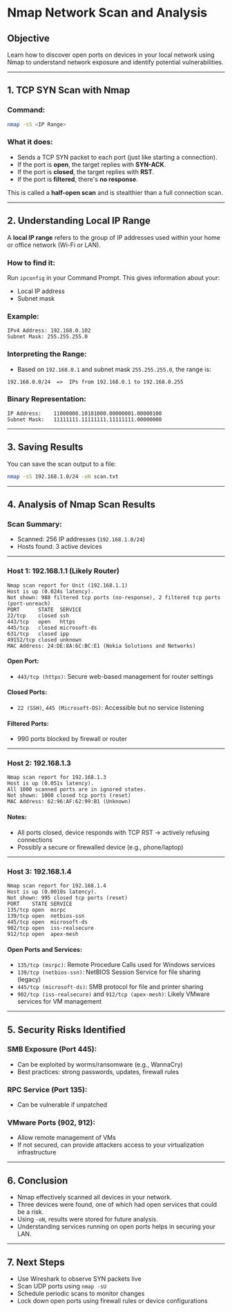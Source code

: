 # Nmap Network Scan and Analysis

## Objective

Learn how to discover open ports on devices in your local network using Nmap to understand network exposure and identify potential vulnerabilities.

---

## 1. TCP SYN Scan with Nmap

### Command:

```bash
nmap -sS <IP Range>
```

### What it does:

- Sends a TCP SYN packet to each port (just like starting a connection).
- If the port is **open**, the target replies with **SYN-ACK**.
- If the port is **closed**, the target replies with **RST**.
- If the port is **filtered**, there's **no response**.

This is called a **half-open scan** and is stealthier than a full connection scan.

---

## 2. Understanding Local IP Range

A **local IP range** refers to the group of IP addresses used within your home or office network (Wi-Fi or LAN).

### How to find it:

Run `ipconfig` in your Command Prompt. This gives information about your:

- Local IP address
- Subnet mask

### Example:

```
IPv4 Address: 192.168.0.102
Subnet Mask: 255.255.255.0
```

### Interpreting the Range:

- Based on `192.168.0.1` and subnet mask `255.255.255.0`, the range is:

```
192.168.0.0/24  =>  IPs from 192.168.0.1 to 192.168.0.255
```

### Binary Representation:

```
IP Address:    11000000.10101000.00000001.00000100
Subnet Mask:   11111111.11111111.11111111.00000000
```

---

## 3. Saving Results

You can save the scan output to a file:

```bash
nmap -sS 192.168.1.0/24 -oN scan.txt
```

---

## 4. Analysis of Nmap Scan Results

### Scan Summary:

- Scanned: 256 IP addresses (`192.168.1.0/24`)
- Hosts found: 3 active devices

---

### Host 1: 192.168.1.1 (Likely Router)

```
Nmap scan report for Unit (192.168.1.1)
Host is up (0.024s latency).
Not shown: 988 filtered tcp ports (no-response), 2 filtered tcp ports (port-unreach)
PORT      STATE  SERVICE
22/tcp    closed ssh
443/tcp   open   https
445/tcp   closed microsoft-ds
631/tcp   closed ipp
49152/tcp closed unknown
MAC Address: 24:DE:8A:6C:BC:E1 (Nokia Solutions and Networks)
```

#### Open Port:

- `443/tcp (https)`: Secure web-based management for router settings

#### Closed Ports:

- `22 (SSH)`, `445 (Microsoft-DS)`: Accessible but no service listening

#### Filtered Ports:

- 990 ports blocked by firewall or router

---

### Host 2: 192.168.1.3

```
Nmap scan report for 192.168.1.3
Host is up (0.051s latency).
All 1000 scanned ports are in ignored states.
Not shown: 1000 closed tcp ports (reset)
MAC Address: 62:96:AF:62:99:B1 (Unknown)
```

#### Notes:

- All ports closed, device responds with TCP RST → actively refusing connections
- Possibly a secure or firewalled device (e.g., phone/laptop)

---

### Host 3: 192.168.1.4

```
Nmap scan report for 192.168.1.4
Host is up (0.0010s latency).
Not shown: 995 closed tcp ports (reset)
PORT    STATE SERVICE
135/tcp open  msrpc
139/tcp open  netbios-ssn
445/tcp open  microsoft-ds
902/tcp open  iss-realsecure
912/tcp open  apex-mesh
```

#### Open Ports and Services:

- `135/tcp (msrpc)`: Remote Procedure Calls used for Windows services
- `139/tcp (netbios-ssn)`: NetBIOS Session Service for file sharing (legacy)
- `445/tcp (microsoft-ds)`: SMB protocol for file and printer sharing
- `902/tcp (iss-realsecure)` and `912/tcp (apex-mesh)`: Likely VMware services for VM management

---

## 5. Security Risks Identified

### SMB Exposure (Port 445):

- Can be exploited by worms/ransomware (e.g., WannaCry)
- Best practices: strong passwords, updates, firewall rules

### RPC Service (Port 135):

- Can be vulnerable if unpatched

### VMware Ports (902, 912):

- Allow remote management of VMs
- If not secured, can provide attackers access to your virtualization infrastructure

---

## 6. Conclusion

- Nmap effectively scanned all devices in your network.
- Three devices were found, one of which had open services that could be a risk.
- Using `-oN`, results were stored for future analysis.
- Understanding services running on open ports helps in securing your LAN.

---

## 7. Next Steps

- Use Wireshark to observe SYN packets live
- Scan UDP ports using `nmap -sU`
- Schedule periodic scans to monitor changes
- Lock down open ports using firewall rules or device configurations

